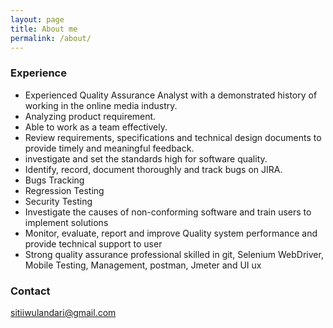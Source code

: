 ```yaml
---
layout: page
title: About me
permalink: /about/
---
```


### Experience

- Experienced Quality Assurance Analyst with a demonstrated history of working in the online media industry. 
- Analyzing product requirement.
- Able to work as a team effectively.
- Review requirements, specifications and technical design documents to provide timely and meaningful feedback.
- investigate and set the standards high for software quality.
- Identify, record, document thoroughly and track bugs on JIRA.
- Bugs Tracking 
- Regression Testing
- Security Testing
- Investigate the causes of non-conforming software and train users to implement solutions
- Monitor, evaluate, report and improve Quality system performance and provide technical support to user
- Strong quality assurance professional skilled in git, Selenium WebDriver, Mobile Testing, Management, postman, Jmeter and UI ux


### Contact

[sitiiwulandari@gmail.com](mailto:sitiiwulandari@gmail.com)
